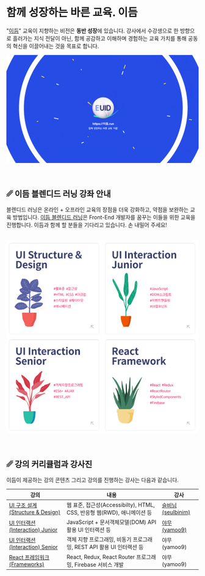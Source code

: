 # 함께 성장하는 바른 교육. 이듬

"[이듬](https://이듬.run)" 교육이 지향하는 비전은 **동반 성장**에 있습니다. 강사에서 수강생으로 한 방향으로 흘러가는 지식 전달이 아닌, 
함께 공감하고 이해하며 경험하는 교육 가치를 통해 공동의 혁신을 이끌어내는 것을 목표로 합니다.

![](./assets/cover.png)

<br>

## ␥ 이듬 블렌디드 러닝 강좌 안내

블렌디드 러닝은 온라인 + 오프라인 교육의 장점을 더욱 강화하고, 약점을 보완하는 교육 방법입니다. 
[이듬 블렌디드 러닝](https://이듬.run)은 Front-End 개발자를 꿈꾸는 이들을 위한 교육을 진행합니다.
이듬과 함께 할 분들을 기다리고 있습니다. 손 내밀어 주세요!

<br>

<img src="./assets/courses.png" alt style="display: block; margin-left: auto; margin-right: auto; width: 720px;" />

<br>
<br>

## ␥ 강의 커리큘럼과 강사진

이듬이 제공하는 강의 콘텐츠 그리고 강의를 진행하는 강사는 다음과 같습니다.

강의 | 내용 | 강사
-- | -- | --
[UI 구조 설계(Structure & Design)](https://euid.dev/#/courses/ui-structure-design) | 웹 표준, 접근성(Accessibilty), HTML, CSS, 반응형 웹(RWD), 애니메이션 등 | [슬비님(seulbinim)](https://슬비님.이듬.run)
[UI 인터랙션(Interaction) Junior](https://euid.dev/#/courses/ui-interaction-junior) | JavaScript + 문서객체모델(DOM) API 활용 UI 인터랙션 등 | [야무(yamoo9)](https://야무.이듬.run)
[UI 인터랙션(Interaction) Senior](https://euid.dev/#/courses/ui-interaction-senior) | 객체 지향 프로그래밍, 비동기 프로그래밍, REST API 활용 UI 인터랙션 등 | 야무(yamoo9)
[React 프레임워크(Frameworks)](https://euid.dev/#/courses/react-framework) | React, Redux, React Router 프로그래밍, Firebase 서비스 개발 | 야무(yamoo9)


<!-- <img src="./assets/vision.png" alt style="display: block; margin-left: auto; margin-right: auto; width: 380px;" /> -->